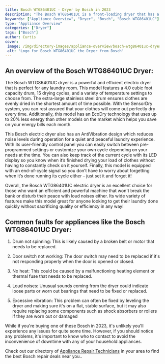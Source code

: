 ```yaml
---
title: Bosch WTG86401UC - Dryer by Bosch in 2023
description: "The Bosch WTG86401UC is a front-loading dryer that has a 7.4 cu. ft. capacity. It features 11 drying programs, including a wrinkle-free cycle, and a sensor that monitors moisture levels to ensure clothes are dried evenly. The dryer also has a delay start timer, so clothes can be dried at a time that is convenient for the user."
keywords: ["Appliance Overview", "Dryer", "Bosch", "Bosch WTG86401UC"]
type: "Appliance Overview"
categories: ["Dryer"]
tags: ["Bosch"]
author: Curtis
cover: 
 image: /img/directory-images/appliance-overview/bosch-wtg86401uc-dryer.webp
 alt: 'Logo for Bosch WTG86401UC the Dryer from Bosch'
---
```


## An overview of the Bosch WTG86401UC Dryer:

The Bosch WTG86401UC dryer is a powerful and efficient electric dryer that is perfect for any laundry room. This model features a 4.0 cubic foot capacity drum, 15 drying cycles, and a variety of temperature settings to choose from. The extra-large stainless steel drum ensures clothes are evenly dried in the shortest amount of time possible. With the SensorDry system, you can rest assured that your clothes will come out perfectly dry every time. Additionally, this model has an EcoDry technology that uses up to 20% less energy than other models on the market which helps you save on your energy bills each month. 

This Bosch electric dryer also has an AntiVibration design which reduces noise levels during operation for a quiet and peaceful laundry experience. With its user-friendly control panel you can easily switch between pre-programmed settings or customize your own cycle depending on your needs at the time. You can also keep track of the current cycle with its LED display so you know when it’s finished drying your load of clothes without having to constantly check on it yourself. Finally, this model is equipped with an end-of-cycle signal so you don’t have to worry about forgetting when it’s done running its cycle either – just set it and forget it! 

Overall, the Bosch WTG86401UC electric dryer is an excellent choice for those who want an efficient and powerful machine that won't break the bank or disturb their peace with loud noises either. Its wide variety of features make this model great for anyone looking to get their laundry done quickly without sacrificing quality or efficiency in any way!

## Common faults for appliances like the Bosch WTG86401UC Dryer:
1. Drum not spinning: This is likely caused by a broken belt or motor that needs to be replaced.

2. Door switch not working: The door switch may need to be replaced if it's not responding properly when the door is opened or closed.

3. No heat: This could be caused by a malfunctioning heating element or thermal fuse that needs to be replaced.

4. Loud noises: Unusual sounds coming from the dryer could indicate loose parts or worn out bearings that need to be fixed or replaced. 

5. Excessive vibration: This problem can often be fixed by leveling the dryer and making sure it's on a flat, stable surface, but it may also require replacing some components such as shock absorbers or rollers if they are worn out or damaged

While if you're buying one of these Bosch in 2023, it's unlikely you'll experience any issues for quite some time. However, if you should notice any problems, it's important to know who to contact to avoid the inconvenience of downtime with any of your household appliances.

Check out our directory of <a href="/appliance-repair-technicians">Appliance Repair Technicians</a> in your area to find the best Bosch repair deals near you..
